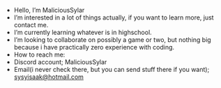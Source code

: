 - Hello, I’m MaliciousSylar
- I’m interested in a lot of things actually, if you want to learn more, just contact me.
- I’m currently learning whatever is in highschool.
- I’m looking to collaborate on possibly a game or two, but nothing big because i have practically zero experience with coding.
- How to reach me:
-   Discord account; MaliciousSylar 
-    Email(i never check there, but you can send stuff there if you want); sysyisaak@hotmail.com
<!---
MaliciousSylar/MaliciousSylar is a ✨ special ✨ repository because its `README.md` (this file) appears on your GitHub profile.
You can click the Preview link to take a look at your changes.
--->
